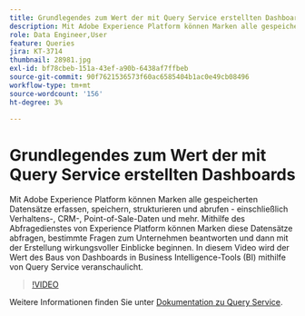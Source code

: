```yaml
---
title: Grundlegendes zum Wert der mit Query Service erstellten Dashboards
description: Mit Adobe Experience Platform können Marken alle gespeicherten Datensätze und Medien erfassen, speichern, strukturieren und abrufen, einschließlich Verhaltens-, CRM-, Point-of-Sale-Daten und mehr. Mithilfe des Abfragedienstes von Experience Platform können Marken diese Datensätze abfragen, bestimmte Fragen zum Unternehmen beantworten und dann mit der Erstellung wirkungsvoller Einblicke beginnen. In diesem Video wird der Wert des Baus von Dashboards in Business Intelligence-Tools (BI) mithilfe von Query Service veranschaulicht.
role: Data Engineer,User
feature: Queries
jira: KT-3714
thumbnail: 28981.jpg
exl-id: bf78cbeb-151a-43ef-a90b-6438af7ffbeb
source-git-commit: 90f7621536573f60ac6585404b1ac0e49cb08496
workflow-type: tm+mt
source-wordcount: '156'
ht-degree: 3%

---
```


# Grundlegendes zum Wert der mit Query Service erstellten Dashboards

Mit Adobe Experience Platform können Marken alle gespeicherten Datensätze erfassen, speichern, strukturieren und abrufen - einschließlich Verhaltens-, CRM-, Point-of-Sale-Daten und mehr. Mithilfe des Abfragedienstes von Experience Platform können Marken diese Datensätze abfragen, bestimmte Fragen zum Unternehmen beantworten und dann mit der Erstellung wirkungsvoller Einblicke beginnen. In diesem Video wird der Wert des Baus von Dashboards in Business Intelligence-Tools (BI) mithilfe von Query Service veranschaulicht.

>[!VIDEO](https://video.tv.adobe.com/v/28981?quality=12&learn=on)

Weitere Informationen finden Sie unter [Dokumentation zu Query Service](https://experienceleague.adobe.com/docs/experience-platform/query/home.html?lang=de).

